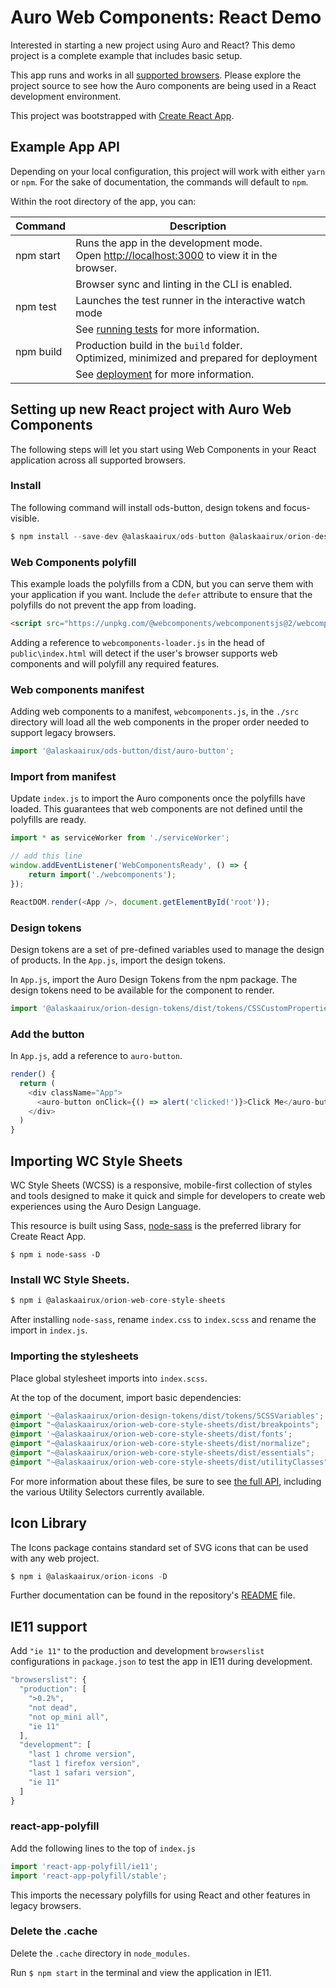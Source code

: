 # Auro Web Components: React Demo

Interested in starting a new project using Auro and React? This demo project is a complete example that includes basic setup. 

This app runs and works in all [supported browsers](http://auro.alaskaair.com/support/browsersSupport). Please explore the project source to see how the Auro components are being used in a React development environment. 

This project was bootstrapped with [Create React App](https://github.com/facebook/create-react-app).

## Example App API

Depending on your local configuration, this project will work with either `yarn` or `npm`. For the sake of documentation, the commands will default to `npm`. 

Within the root directory of the app, you can:

| Command | Description
|---|---
| npm start | Runs the app in the development mode.<br />Open [http://localhost:3000](http://localhost:3000) to view it in the browser.
||Browser sync and linting in the CLI is enabled.
| npm test | Launches the test runner in the interactive watch mode
|| See [running tests](https://facebook.github.io/create-react-app/docs/running-tests) for more information.
| npm build | Production build in the `build` folder.<br>Optimized, minimized and prepared for deployment
||See [deployment](https://facebook.github.io/create-react-app/docs/deployment) for more information.

## Setting up new React project with Auro Web Components

The following steps will let you start using Web Components in your React application across all supported browsers.

### Install

The following command will install ods-button, design tokens and focus-visible. 

```js
$ npm install --save-dev @alaskaairux/ods-button @alaskaairux/orion-design-tokens focus-visible
```

### Web Components polyfill

This example loads the polyfills from a CDN, but you can serve them with your application if you want. Include the `defer` attribute to ensure that the polyfills do not prevent the app from loading.

```html
<script src="https://unpkg.com/@webcomponents/webcomponentsjs@2/webcomponents-loader.js" defer></script>
```

Adding a reference to `webcomponents-loader.js` in the head of `public\index.html` will detect if the user's browser supports web components and will polyfill any required features.

### Web components manifest 

Adding web components to a manifest, `webcomponents.js`, in the `./src` directory will load all the web components in the proper order needed to support legacy browsers. 

```js
import '@alaskaairux/ods-button/dist/auro-button';
```

### Import from manifest 

Update `index.js` to import the Auro components once the polyfills have loaded. This guarantees that web components are not defined until the polyfills are ready.

```js
import * as serviceWorker from './serviceWorker';

// add this line
window.addEventListener('WebComponentsReady', () => {
    return import('./webcomponents');
});

ReactDOM.render(<App />, document.getElementById('root'));
```

### Design tokens

Design tokens are a set of pre-defined variables used to manage the design of products. In the `App.js`, import the design tokens. 

In `App.js`, import the Auro Design Tokens from the npm package. The design tokens need to be available for the component to render.

```js
import '@alaskaairux/orion-design-tokens/dist/tokens/CSSCustomProperties.css';
```

### Add the button

In `App.js`, add a reference to `auro-button`.

```js
render() {
  return (
    <div className="App">
      <auro-button onClick={() => alert('clicked!')}>Click Me</auro-button>
    </div>
  )
}
```

## Importing WC Style Sheets 

WC Style Sheets (WCSS) is a responsive, mobile-first collection of styles and tools designed to make it quick and simple for developers to create web experiences using the Auro Design Language.

This resource is built using Sass, [node-sass](https://www.npmjs.com/package/node-sass) is the preferred library for Create React App. 

```
$ npm i node-sass -D
```

### Install WC Style Sheets.

```javascript
$ npm i @alaskaairux/orion-web-core-style-sheets
```

After installing `node-sass`, rename `index.css` to `index.scss` and rename the import in `index.js`.  

### Importing the stylesheets

Place global stylesheet imports into `index.scss`. 

At the top of the document, import basic dependencies: 

```scss
@import '~@alaskaairux/orion-design-tokens/dist/tokens/SCSSVariables';
@import "~@alaskaairux/orion-web-core-style-sheets/dist/breakpoints";
@import '~@alaskaairux/orion-web-core-style-sheets/dist/fonts';
@import "~@alaskaairux/orion-web-core-style-sheets/dist/normalize";
@import "~@alaskaairux/orion-web-core-style-sheets/dist/essentials";
@import "~@alaskaairux/orion-web-core-style-sheets/dist/utilityClasses";
```

For more information about these files, be sure to see [the full API](https://alaskaairlines.github.io/OrionWebCoreStyleSheets/), including the various Utility Selectors currently available. 


## Icon Library

The Icons package contains standard set of SVG icons that can be used with any web project. 

```Javascript
$ npm i @alaskaairux/orion-icons -D
```

Further documentation can be found in the repository's [README](https://github.com/AlaskaAirlines/Icons/blob/master/README.md) file. 

## IE11 support 

Add `"ie 11"` to the production and development `browserslist` configurations in `package.json` to test the app in IE11 during development.

```js
"browserslist": {
  "production": [
    ">0.2%",
    "not dead",
    "not op_mini all",
    "ie 11"
  ],
  "development": [
    "last 1 chrome version",
    "last 1 firefox version",
    "last 1 safari version",
    "ie 11" 
  ]
}
```

### react-app-polyfill

Add the following lines to the top of `index.js`

```js
import 'react-app-polyfill/ie11';
import 'react-app-polyfill/stable';
```

This imports the necessary polyfills for using React and other features in legacy browsers. 

### Delete the .cache 

Delete the `.cache` directory in `node_modules`.

Run `$ npm start` in the terminal and view the application in IE11.

